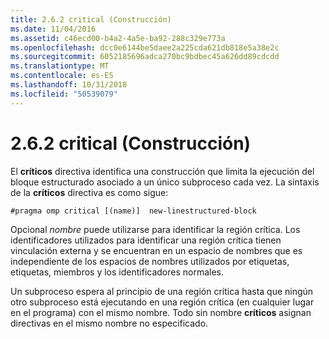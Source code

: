 ```yaml
---
title: 2.6.2 critical (Construcción)
ms.date: 11/04/2016
ms.assetid: c46ecd00-b4a2-4a5e-ba92-288c329e773a
ms.openlocfilehash: dcc0e6144be5daee2a225cda621db818e5a38e2c
ms.sourcegitcommit: 6052185696adca270bc9bdbec45a626dd89cdcdd
ms.translationtype: MT
ms.contentlocale: es-ES
ms.lasthandoff: 10/31/2018
ms.locfileid: "50539079"
---
```

# <a name="262-critical-construct"></a>2.6.2 critical (Construcción)

El **críticos** directiva identifica una construcción que limita la ejecución del bloque estructurado asociado a un único subproceso cada vez. La sintaxis de la **críticos** directiva es como sigue:

```
#pragma omp critical [(name)]  new-linestructured-block
```

Opcional *nombre* puede utilizarse para identificar la región crítica. Los identificadores utilizados para identificar una región crítica tienen vinculación externa y se encuentran en un espacio de nombres que es independiente de los espacios de nombres utilizados por etiquetas, etiquetas, miembros y los identificadores normales.

Un subproceso espera al principio de una región crítica hasta que ningún otro subproceso está ejecutando en una región crítica (en cualquier lugar en el programa) con el mismo nombre. Todo sin nombre **críticos** asignan directivas en el mismo nombre no especificado.